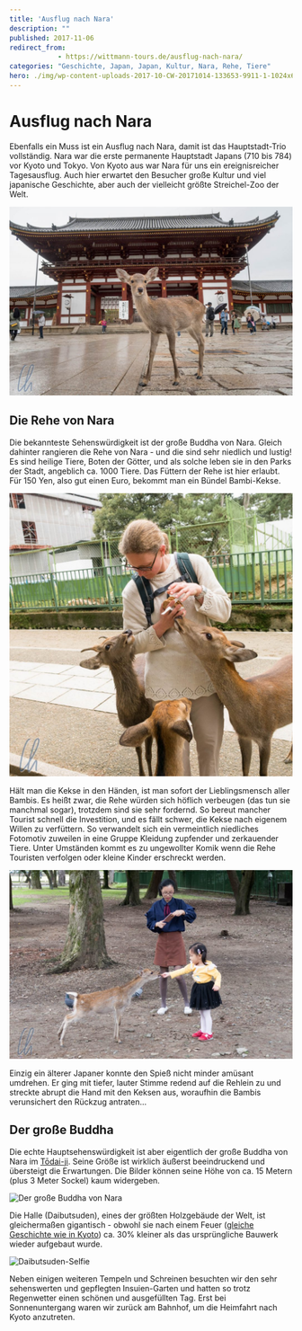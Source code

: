 ```yaml
---
title: 'Ausflug nach Nara'
description: ""
published: 2017-11-06
redirect_from: 
            - https://wittmann-tours.de/ausflug-nach-nara/
categories: "Geschichte, Japan, Japan, Kultur, Nara, Rehe, Tiere"
hero: ./img/wp-content-uploads-2017-10-CW-20171014-133653-9911-1-1024x683.jpg
---
```

# Ausflug nach Nara

Ebenfalls ein Muss ist ein Ausflug nach Nara, damit ist das Hauptstadt-Trio vollständig. Nara war die erste permanente Hauptstadt Japans (710 bis 784) vor Kyoto und Tokyo. Von Kyoto aus war Nara für uns ein ereignisreicher Tagesausflug. Auch hier erwartet den Besucher große Kultur und viel japanische Geschichte, aber auch der vielleicht größte Streichel-Zoo der Welt.

![Die Rehe von Nara sind überall, auch vor dem Nandaimon des Todai-ji](./img/wp-content-uploads-2017-10-CW-20171014-133653-9911-1-1024x683.jpg)

<!--more-->

## Die Rehe von Nara

Die bekannteste Sehenswürdigkeit ist der große Buddha von Nara. Gleich dahinter rangieren die Rehe von Nara - und die sind sehr niedlich und lustig! Es sind heilige Tiere, Boten der Götter, und als solche leben sie in den Parks der Stadt, angeblich ca. 1000 Tiere. Das Füttern der Rehe ist hier erlaubt. Für 150 Yen, also gut einen Euro, bekommt man ein Bündel Bambi-Kekse.

![Mona ist bei den Rehlein super-beliebt!](./img/wp-content-uploads-2017-10-CW-20171014-111518-9889-1-1024x1024.jpg)

Hält man die Kekse in den Händen, ist man sofort der Lieblingsmensch aller Bambis. Es heißt zwar, die Rehe würden sich höflich verbeugen (das tun sie manchmal sogar), trotzdem sind sie sehr fordernd. So bereut mancher Tourist schnell die Investition, und es fällt schwer, die Kekse nach eigenem Willen zu verfüttern. So verwandelt sich ein vermeintlich niedliches Fotomotiv zuweilen in eine Gruppe Kleidung zupfender und zerkauender Tiere. Unter Umständen kommt es zu ungewollter Komik wenn die Rehe Touristen verfolgen oder kleine Kinder erschreckt werden.

![Bambi-Fütterung](./img/wp-content-uploads-2017-10-CW-20171014-112055-9901-1-1024x683.jpg)

Einzig ein älterer Japaner konnte den Spieß nicht minder amüsant umdrehen. Er ging mit tiefer, lauter Stimme redend auf die Rehlein zu und streckte abrupt die Hand mit den Keksen aus, woraufhin die Bambis verunsichert den Rückzug antraten...

## Der große Buddha

Die echte Hauptsehenswürdigkeit ist aber eigentlich der große Buddha von Nara im [Tōdai-ji](https://de.wikipedia.org/wiki/T%C5%8Ddai-ji). Seine Größe ist wirklich äußerst beeindruckend und übersteigt die Erwartungen. Die Bilder können seine Höhe von ca. 15 Metern (plus 3 Meter Sockel) kaum widergeben.

![Der große Buddha von Nara](http://wittmann-tours.de/wp-content/uploads/2017/10/CW-20171014-135842-8176-HDR-1-1024x683.jpg)

Die Halle (Daibutsuden), eines der größten Holzgebäude der Welt, ist gleichermaßen gigantisch - obwohl sie nach einem Feuer ([gleiche Geschichte wie in Kyoto](http://wittmann-tours.de/kyoto-tempel-schreine-und-gaerten/)) ca. 30% kleiner als das ursprüngliche Bauwerk wieder aufgebaut wurde.

![Daibutsuden-Selfie](http://wittmann-tours.de/wp-content/uploads/2017/10/CW-20171014-144419-8198-1-1024x683.jpg)

Neben einigen weiteren Tempeln und Schreinen besuchten wir den sehr sehenswerten und gepflegten Insuien-Garten und hatten so trotz Regenwetter einen schönen und ausgefüllten Tag. Erst bei Sonnenuntergang waren wir zurück am Bahnhof, um die Heimfahrt nach Kyoto anzutreten.
